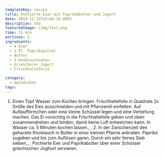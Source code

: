 ```yaml
---
templateKey: recipe
title: Pochierte Eier mit Paprikabutter und Jogurt
date: 2019-11-15T15:04:10.000Z
description: tbd
featuredImage: /img/test.png
time: 15 min
portions: 2
ingredients:
  - 4 Eier
  - 2 El. Paprikapulver
  - Butter
  - 5 Knoblauchzehen
  - Griescherer Jogurt
  - Frischhaltefolie

category:
  - maindishes
tags:
---
```


1. Einen Topf Wasser zum Kochen bringen. Frischhaltefolie in Quadrate 2x Größe des Eies ausschneiden und mit Pflanzenöl einfetten. Auf Auflaufförmchen oder eine kleine Schüssel legen und eine Vertiefung machen. Das Ei vorsichtig in die Frischhaltefolie geben und oben zusammendrehen und binden, damit keine Luft entweichen kann. In Wasser ca. 5 Minuten kochen lassen., , 2. In der Zwischenzeit den gehackte Knoblauch in Butter in einer kleinen Pfanne anbraten. Paprika zugeben und bis zum Auflösen garen. Durch ein sehr feines Sieb sieben., , Pochierte Eier und Paprikabutter über einer Schüssel griechischen Joghurt servieren.
